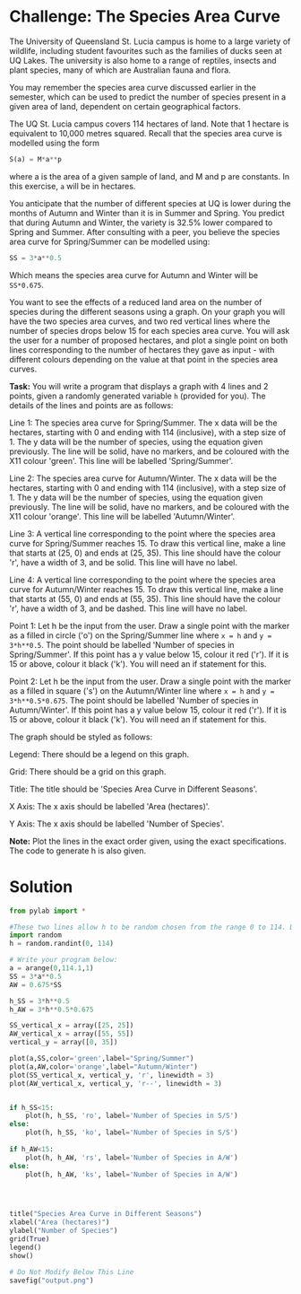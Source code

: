 # Challenge: The Species Area Curve

The University of Queensland St. Lucia campus is home to a large variety of wildlife, including student favourites such as the families of ducks seen at UQ Lakes. The university is also home to a range of reptiles, insects and plant species, many of which are Australian fauna and flora. 

You may remember the species area curve discussed earlier in the semester, which can be used to predict the number of species present in a given area of land, dependent on certain geographical factors.

The UQ St. Lucia campus covers 114 hectares of land. Note that 1 hectare is equivalent to 10,000 metres squared. Recall that the species area curve is modelled using the form

```python
S(a) = M*a**p
```
where a is the area of a given sample of land, and M and p are constants. In this exercise, `a` will be in hectares.  

You anticipate that the number of different species at UQ is lower during the months of Autumn and Winter than it is in Summer and Spring. You predict that during Autumn and Winter, the variety is 32.5% lower compared to Spring and Summer. After consulting with a peer, you believe the species area curve for Spring/Summer can be modelled using:

```python
SS = 3*a**0.5
```
Which means the species area curve for Autumn and Winter will be `SS*0.675`. 

You want to see the effects of a reduced land area on the number of species during the different seasons using a graph. On your graph you will have the two species area curves, and two red vertical lines where the number of species drops below 15 for each species area curve. You will ask the user for a number of proposed hectares, and plot a single point on both lines corresponding to the number of hectares they gave as input - with different colours depending on the value at that point in the species area curves.

**Task:** You will write a program that displays a graph with 4 lines and 2 points, given a randomly generated variable `h` (provided for you). The details of the lines and points are as follows:

Line 1: The species area curve for Spring/Summer. The x data will be the hectares, starting with 0 and ending with 114 (inclusive), with a step size of 1. The y data will be the number of species, using the equation given previously. The line will be solid, have no markers, and be coloured with the X11 colour 'green'. This line will be labelled 'Spring/Summer'.

Line 2: The species area curve for Autumn/Winter. The x data will be the hectares, starting with 0 and ending with 114 (inclusive), with a step size of 1. The y data will be the number of species, using the equation given previously. The line will be solid, have no markers, and be coloured with the X11 colour 'orange'. This line will be labelled 'Autumn/Winter'.

Line 3: A vertical line corresponding to the point where the species area curve for Spring/Summer reaches 15. To draw this vertical line, make a line that starts at (25, 0) and ends at (25, 35). This line should have the colour 'r', have a width of 3, and be solid. This line will have no label.

Line 4: A vertical line corresponding to the point where the species area curve for Autumn/Winter reaches 15. To draw this vertical line, make a line that starts at (55, 0) and ends at (55, 35). This line should have the colour 'r', have a width of 3, and be dashed. This line will have no label.

Point 1: Let h be the input from the user. Draw a single point with the marker as a filled in circle ('o') on the Spring/Summer line where `x = h` and `y = 3*h**0.5`. The point should be labelled 'Number of species in Spring/Summer'. If this point has a y value below 15, colour it red ('r'). If it is 15 or above, colour it black ('k'). You will need an if statement for this.

Point 2: Let h be the input from the user. Draw a single point with the marker as a filled in square ('s') on the Autumn/Winter line where `x = h` and `y = 3*h**0.5*0.675`. The point should be labelled 'Number of species in Autumn/Winter'. If this point has a y value below 15, colour it red ('r'). If it is 15 or above, colour it black ('k'). You will need an if statement for this.

The graph should be styled as follows:

Legend: There should be a legend on this graph.

Grid: There should be a grid on this graph.

Title: The title should be 'Species Area Curve in Different Seasons'.

X Axis: The x axis should be labelled 'Area (hectares)'.

Y Axis: The x axis should be labelled 'Number of Species'.

**Note:** Plot the lines in the exact order given, using the exact specifications. The code to generate h is also given.

# Solution
```python
from pylab import *

#These two lines allow h to be random chosen from the range 0 to 114. Do not change these lines. 
import random
h = random.randint(0, 114)

# Write your program below:
a = arange(0,114.1,1)
SS = 3*a**0.5
AW = 0.675*SS

h_SS = 3*h**0.5
h_AW = 3*h**0.5*0.675

SS_vertical_x = array([25, 25])
AW_vertical_x = array([55, 55])
vertical_y = array([0, 35])

plot(a,SS,color='green',label="Spring/Summer")
plot(a,AW,color='orange',label="Autumn/Winter")
plot(SS_vertical_x, vertical_y, 'r', linewidth = 3)
plot(AW_vertical_x, vertical_y, 'r--', linewidth = 3)


if h_SS<15:
    plot(h, h_SS, 'ro', label='Number of Species in S/S')
else:
    plot(h, h_SS, 'ko', label='Number of Species in S/S')
    
if h_AW<15:
    plot(h, h_AW, 'rs', label='Number of Species in A/W')
else:
    plot(h, h_AW, 'ks', label='Number of Species in A/W')




title("Species Area Curve in Different Seasons")
xlabel("Area (hectares)")
ylabel("Number of Species")
grid(True)
legend()
show()

# Do Not Modify Below This Line
savefig("output.png")
```
